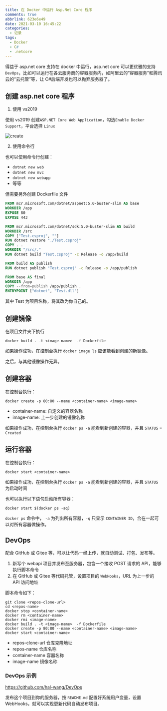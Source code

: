 ```yaml
---
title: 在 Docker 中运行 Asp.Net Core 程序
comments: true
abbrlink: 623e6e49
date: 2021-03-10 16:45:22
categories:
  - 记录
tags:
  - Docker
  - C#
  - .netcore
---
```


得益于 asp.net core 支持在 docker 中运行，asp.net core 可以更优雅的支持 `DevOps`，比如可以运行在各云服务商的容器服务内，如阿里云的“容器服务”和腾讯云的“云托管”等，让 C#后端开发也可以抛弃服务器了。

<!--more-->

## 创建 asp.net core 程序

1. 使用 vs2019

使用 vs2019 创建`ASP.NET Core Web Application`，勾选`Enable Docker Support`，平台选择 `Linux`

![create](./create.png)

2. 使用命令行

也可以使用命令行创建：

- `dotnet new web`
- `dotnet new mvc`
- `dotnet new webapp`
- 等等

但需要另外创建 Dockerfile 文件

```dockerfile
FROM mcr.microsoft.com/dotnet/aspnet:5.0-buster-slim AS base
WORKDIR /app
EXPOSE 80
EXPOSE 443

FROM mcr.microsoft.com/dotnet/sdk:5.0-buster-slim AS build
WORKDIR /src
COPY ["Test.csproj", ""]
RUN dotnet restore "./Test.csproj"
COPY . .
WORKDIR "/src/."
RUN dotnet build "Test.csproj" -c Release -o /app/build

FROM build AS publish
RUN dotnet publish "Test.csproj" -c Release -o /app/publish

FROM base AS final
WORKDIR /app
COPY --from=publish /app/publish .
ENTRYPOINT ["dotnet", "Test.dll"]
```

其中 Test 为项目名称，将其改为你自己的。

## 创建镜像

在项目文件夹下执行

```
docker build . -t <image-name>  -f Dockerfile
```

如果操作成功，在控制台执行 `docker image ls` 应该能看到创建的新镜像。

之后，与其他镜像操作无异。

## 创建容器

在控制台执行：

```
docker create -p 80:80 --name <container-name> <image-name>
```

- container-name: 自定义的容器名称
- image-name: 上一步创建的镜像名称

如果操作成功，在控制台执行 `docker ps -a` 能看到新创建的容器，并且 `STATUS` = `Created`

## 运行容器

在控制台执行：

```
docker start <container-name>
```

如果操作成功，在控制台执行 `docker ps -a` 能看到新创建的容器，并且 `STATUS` 为启动时间

也可以执行以下语句启动所有容器：

```
docker start $(docker ps -aq)
```

`docker ps` 命令中， `-a` 为列出所有容器，`-q` 只显示 `CONTAINER ID`，合在一起可以对所有容器做操作。

## DevOps

配合 GitHub 或 Gitee 等，可以让代码一经上传，就自动测试、打包、发布等。

1. 新写个 webapi 项目并发布至服务器，包含一个接收 POST 请求的 API，能够执行脚本命令
2. 在 GitHub 或 Gitee 等代码托管，设置项目的 `WebHooks`，URL 为上一步的 API 访问地址

脚本命令如下：

```
git clone <repos-clone-url>
cd <repos-name>
docker stop <container-name>
docker rm <container-name>
docker rmi <image-name>
docker build . -t <image-name>  -f Dockerfile
docker create -p 80:80 --name <container-name> <image-name>
docker start <container-name>
```

- repos-clone-url 仓库克隆地址
- repos-name 仓库名称
- container-name 容器名称
- image-name 镜像名称

### DevOps 示例

<https://github.com/hal-wang/DevOps>

发布这个项目到你的服务器，按 `README.md` 配置好系统用户变量，设置 WebHooks，就可以实现更新代码自动发布项目。
